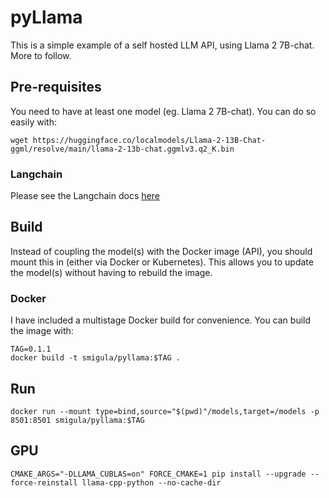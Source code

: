 # pyLlama

This is a simple example of a self hosted LLM API, using Llama 2 7B-chat. More to follow.

## Pre-requisites

You need to have at least one model (eg. Llama 2 7B-chat). You can do so easily with:

```console
wget https://huggingface.co/localmodels/Llama-2-13B-Chat-ggml/resolve/main/llama-2-13b-chat.ggmlv3.q2_K.bin
```

### Langchain

Please see the Langchain docs [here](https://python.langchain.com/docs/integrations/llms/llamacpp)

## Build

Instead of coupling the model(s) with the Docker image (API), you should mount this in (either via Docker or Kubernetes). This allows you to update the model(s) without having to rebuild the image.

### Docker

I have included a multistage Docker build for convenience. You can build the image with:

```console
TAG=0.1.1
docker build -t smigula/pyllama:$TAG .
```

## Run

```console
docker run --mount type=bind,source="$(pwd)"/models,target=/models -p 8501:8501 smigula/pyllama:$TAG
```

## GPU

```console
CMAKE_ARGS="-DLLAMA_CUBLAS=on" FORCE_CMAKE=1 pip install --upgrade --force-reinstall llama-cpp-python --no-cache-dir
```